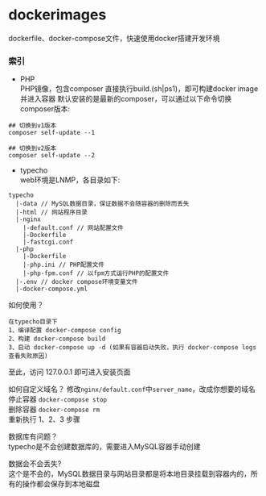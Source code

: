 # dockerimages
dockerfile、docker-compose文件，快速使用docker搭建开发环境

### 索引
- PHP  
PHP镜像，包含composer
直接执行build.(sh|ps1)，即可构建docker image并进入容器
默认安装的是最新的composer，可以通过以下命令切换composer版本:
```
## 切换到v1版本
composer self-update --1

## 切换到v2版本
composer self-update --2
```

- typecho  
web环境是LNMP，各目录如下:
```$xslt
typecho
  |-data // MySQL数据目录，保证数据不会随容器的删除而丢失
  |-html // 网站程序目录
  |-nginx
    |-default.conf // 网站配置文件
    |-Dockerfile
    |-fastcgi.conf
  |-php
    |-Dockerfile
    |-php.ini // PHP配置文件
    |-php-fpm.conf // 以fpm方式运行PHP的配置文件
  |-.env // docker compose环境变量文件
  |-docker-compose.yml
```
  
如何使用？
```$xslt
在typecho目录下
1、编译配置 docker-compose config
2、构建 docker-compose build
3、启动 docker-compose up -d (如果有容器启动失败，执行 docker-compose logs 查看失败原因)
```
至此，访问 127.0.0.1 即可进入安装页面
  
如何自定义域名？
修改`nginx/default.conf`中`server_name`，改成你想要的域名  
停止容器 `docker-compose stop`  
删除容器 `docker-compose rm`  
重新执行 1、2、3 步骤  
  
数据库有问题？  
typecho是不会创建数据库的，需要进入MySQL容器手动创建

数据会不会丢失?  
这个是不会的，MySQL数据目录与网站目录都是将本地目录挂载到容器内的，所有的操作都会保存到本地磁盘
